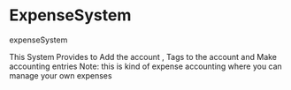 # ExpenseSystem
expenseSystem

This System Provides to Add the account , Tags to the account and Make accounting entries 
Note: this is kind of expense accounting where you can manage your own expenses 
